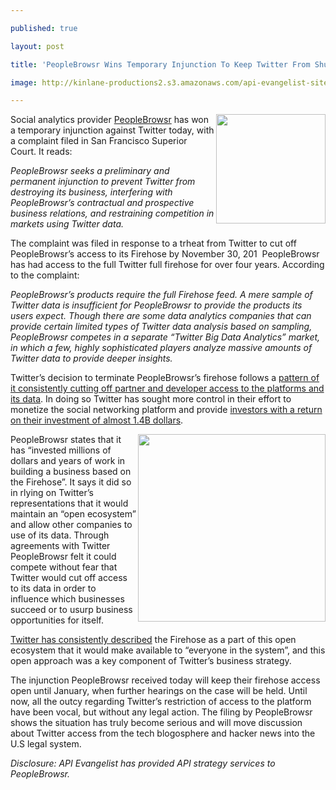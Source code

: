 ---
published: true
layout: post
title: 'PeopleBrowsr Wins Temporary Injunction To Keep Twitter From Shutting Off Firehose'
image: http://kinlane-productions2.s3.amazonaws.com/api-evangelist-site/blog/twitter-access.png
---

<p><img src="https://kinlane-productions2.s3.amazonaws.com/twitter/twitter-access.png" alt="" width="175" align="right" />
<p>Social analytics provider&nbsp;<a title="PeopleBrowsr" href="http://www.peoplebrowsr.com/">PeopleBrowsr</a>&nbsp;has won a temporary injunction against Twitter today, with a complaint filed in San Francisco Superior Court. It reads:
<p><em>PeopleBrowsr seeks a preliminary and permanent injunction to prevent Twitter from destroying its business, interfering with PeopleBrowsr&rsquo;s contractual and prospective business relations, and restraining competition in markets using Twitter data.</em>
<p>The complaint was filed in response to a trheat from Twitter to cut off PeopleBrowsr&rsquo;s access to its Firehose by November 30, 201 &nbsp;PeopleBrowsr has had access to the full Twitter full firehose for over four years. According to the complaint:
<p><em>PeopleBrowsr&rsquo;s products require the full Firehose feed. A mere sample of Twitter data is insufficient for PeopleBrowsr to provide the products its users expect. Though there are some data analytics companies that can provide certain limited types of Twitter data analysis based on sampling, PeopleBrowsr competes in a separate &ldquo;Twitter Big Data Analytics&rdquo; market, in which a few, highly sophisticated players analyze massive amounts of Twitter data to provide deeper insights.</em>
<p>Twitter&rsquo;s decision to terminate PeopleBrowsr&rsquo;s firehose follows a&nbsp;<a href="http://apivoice.com/2012/06/29/twitter-continues-to-restrict-access-to-our-tweets/">pattern of it consistently cutting off partner and developer access to the platforms and its data</a>. In doing so Twitter&nbsp;has sought more control in their effort to monetize the social networking platform and provide&nbsp;<a href="http://apivoice.com/2012/07/22/investment-in-twitter/">investors with a return on their investment of almost 1.4B dollars</a>.
<p><img src="https://s3.amazonaws.com/kinlane-productions2/api-evangelist/peoplebrowsr/PeopleBrowsr-logo.png" alt="" width="300" align="right" />
<p>PeopleBrowsr states that it has &ldquo;invested millions of dollars and years of work in building a business based on the Firehose&rdquo;. It says it did so in rlying on Twitter&rsquo;s representations that it would maintain an &ldquo;open ecosystem&rdquo; and allow other companies to use of its data. Through agreements with Twitter PeopleBrowsr felt it could compete without fear that Twitter would cut off access to its data in order to influence which businesses succeed or to usurp business opportunities for itself.
<p><a href="http://twitter.apivoice.com/">Twitter has consistently described</a>&nbsp;the Firehose as a part of this open ecosystem that it would make available to &ldquo;everyone in the system&rdquo;, and this open approach was a key component of Twitter&rsquo;s business strategy.&nbsp;
<p>The injunction PeopleBrowsr received today will keep their firehose access open until January, when further hearings on the case will be held. Until now, all the outcy regarding Twitter&rsquo;s restriction of access to the platform have been vocal, but without any legal action. The filing by PeopleBrowsr shows the situation has truly become serious and will move discussion about Twitter access from the tech blogosphere and hacker news into the U.S legal system.
<p><em>Disclosure: API Evangelist has provided API strategy services to PeopleBrowsr.</em>

